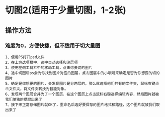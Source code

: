 # 切图2(适用于少量切图，1-2张)
## 操作方法

### 难度为0，方便快捷，但不适用于切大量图

    1、使用PS打开psd文件
    2、在上方选项栏中，选中自动选择和涂层项
    3、使用左侧工具栏中的移动工具，点击你要切的图片
    4、选中切图后ps会为你找到图片对应的图层，点击图层中的小眼睛来确定是否为你想要的切的图片
    5、确定是你想要的图片，会发现图片是分两层的，那么就选择他们共有的文件夹，鼠标右键点击文件夹，将文件夹转换为智能对象。
    6、发现两个图层合并为了一个图层，在这个图层上点击鼠标右键选择编辑内容，然后图片就被我们单独的提取出来了
    7、接下来正常存储图片就OK了，重命名后选好要保存的图片格式和路径，这个图片就被我们取出来了
